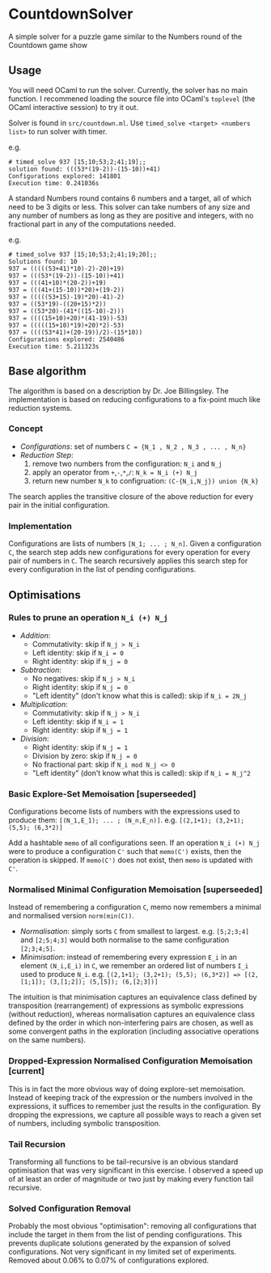# CountdownSolver
A simple solver for a puzzle game similar to the Numbers round of the Countdown game show

## Usage

You will need OCaml to run the solver. Currently, the solver has no main function. I recommened loading the source file into OCaml's `toplevel` (the OCaml interactive session) to try it out.

Solver is found in `src/countdown.ml`. Use `timed_solve <target> <numbers list>` to run solver with timer.

e.g.
```
# timed_solve 937 [15;10;53;2;41;19];;
solution found: (((53*(19-2))-(15-10))+41)
Configurations explored: 141801
Execution time: 0.241036s
```

A standard Numbers round contains 6 numbers and a target, all of which need to be 3 digits or less. This solver can take numbers of any size and any number of numbers as long as they are positive and integers, with no fractional part in any of the computations needed.

e.g.
```
# timed_solve 937 [15;10;53;2;41;19;20];;
Solutions found: 10
937 = (((((53+41)*10)-2)-20)+19)
937 = (((53*(19-2))-(15-10))+41)
937 = (((41+10)*(20-2))+19)
937 = (((41+(15-10))*20)+(19-2))
937 = (((((53+15)-19)*20)-41)-2)
937 = ((53*19)-((20+15)*2))
937 = ((53*20)-(41*((15-10)-2)))
937 = ((((15+10)+20)*(41-19))-53)
937 = (((((15+10)*19)+20)*2)-53)
937 = ((((53*41)+(20-19))/2)-(15*10))
Configurations explored: 2540486
Execution time: 5.211323s
```

## Base algorithm

The algorithm is based on a description by Dr. Joe Billingsley. The implementation is based on reducing configurations to a fix-point much like reduction systems.

### Concept
- *Configurations*: set of numbers `C = {N_1 , N_2 , N_3 , ... , N_n}`
- *Reduction Step*:
  1. remove two numbers from the configuration: `N_i` and `N_j`
  2. apply an operator from `+`,`-`,`*`,`/`: `N_k = N_i (+) N_j`
  3. return new number `N_k` to configruation: `(C-{N_i,N_j}) union {N_k}`

The search applies the transitive closure of the above reduction for every pair in the initial configuration.

### Implementation
Configurations are lists of numbers `[N_1; ... ; N_n]`. Given a configuration `C`, the search step adds new configurations for every operation for every pair of numbers in `C`. The search recursively applies this search step for every configuration in the list of pending configurations.

## Optimisations

### Rules to prune an operation `N_i (+) N_j`
- *Addition*:
  - Commutativity: skip if `N_j > N_i`
  - Left identity: skip if `N_i = 0`
  - Right identity: skip if `N_j = 0`
- *Subtraction*:
  - No negatives: skip if `N_j > N_i`
  - Right identity: skip if `N_j = 0`
  - "Left identity" (don't know what this is called): skip if `N_i = 2N_j`
- *Multiplication*:
  - Commutativity: skip if `N_j > N_i`
  - Left identity: skip if `N_i = 1`
  - Right identity: skip if `N_j = 1`
- *Division*:
  - Right identity: skip if `N_j = 1`
  - Division by zero: skip if `N_j = 0`
  - No fractional part: skip if `N_i mod N_j <> 0`
  - "Left identity" (don't know what this is called): skip if `N_i = N_j^2`

### Basic Explore-Set Memoisation [superseeded]
Configurations become lists of numbers with the expressions used to produce them: `[(N_1,E_1); ... ; (N_n,E_n)]`.
e.g. `[(2,1+1); (3,2+1); (5,5); (6,3*2)]`

Add a hashtable `memo` of all configurations seen. If an operation `N_i (+) N_j` were to produce a configuration `C'` such that `memo(C')` exists, then the operation is skipped. If `memo(C')` does not exist, then `memo` is updated with `C'`.

### Normalised Minimal Configuration Memoisation [superseeded]
Instead of remembering a configuration `C`, memo now remembers a minimal and normalised version `norm(min(C))`.

- *Normalisation*: simply sorts `C` from smallest to largest.
e.g. `[5;2;3;4]` and `[2;5;4;3]` would both normalise to the same configuration `[2;3;4;5]`.
- *Minimisation*: instead of remembering every expression `E_i` in an element `(N_i,E_i)` in `C`, we remember an ordered list of numbers `I_i` used to produce `N_i`.
e.g. `[(2,1+1); (3,2+1); (5,5); (6,3*2)] => [(2,[1;1]); (3,[1;2]); (5,[5]); (6,[2;3])]`

The intuition is that minimisation captures an equivalence class defined by transposition (rearrangement) of expressions as symbolic expressions (without reduction), whereas normalisation captures an equivalence class defined by the order in which non-interfering pairs are chosen, as well as some convergent paths in the exploration (including associative operations on the same numbers).

### Dropped-Expression Normalised Configuration Memoisation [current]
This is in fact the more obvious way of doing explore-set memoisation. Instead of keeping track of the expression or the numbers involved in the expressions, it suffices to remember just the results in the configuration. By dropping the expressions, we capture all possible ways to reach a given set of numbers, including symbolic transposition.

### Tail Recursion
Transforming all functions to be tail-recursive is an obvious standard optimisation that was very significant in this exercise. I observed a speed up of at least an order of magnitude or two just by making every function tail recursive.

### Solved Configuration Removal
Probably the most obvious "optimisation": removing all configurations that include the target in them from the list of pending configurations. This prevents duplicate solutions generated by the expansion of solved configurations. Not very significant in my limited set of experiments. Removed about 0.06% to 0.07% of configurations explored.

